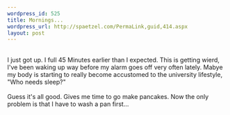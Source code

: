 ```yaml
--- 
wordpress_id: 525
title: Mornings...
wordpress_url: http://spaetzel.com/PermaLink,guid,414.aspx
layout: post
---
```

<br />
        I just got up. I full 45 Minutes earlier than I expected. This is getting wierd, I've
        been waking up way before my alarm goes off very often lately. Mabye my body is starting
        to really become accustomed to the university lifestyle, "Who needs sleep?"<br />
        <br />
        Guess it's all good. Gives me time to go make pancakes. Now the only problem is that
        I have to wash a pan first...<br />
        <img width="0" height="0" src="http://spaetzel.com/aggbug.ashx?id=414" />
